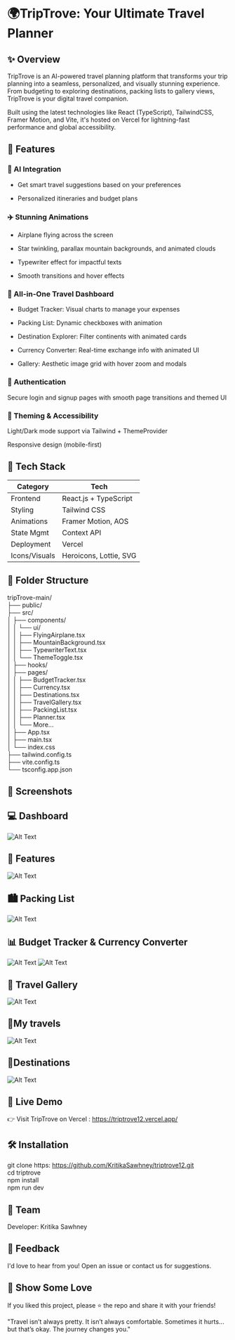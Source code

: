 # 🌍<b>TripTrove: Your Ultimate Travel Planner</b>

## ✨<b> Overview </b>

TripTrove is an AI-powered travel planning platform that transforms your trip planning into a seamless, personalized, and visually stunning experience. From budgeting to exploring destinations, packing lists to gallery views, TripTrove is your digital travel companion.

Built using the latest technologies like React (TypeScript), TailwindCSS, Framer Motion, and Vite, it's hosted on Vercel for lightning-fast performance and global accessibility.

## 🎯<b> Features </b>

### 🧠 AI Integration

- Get smart travel suggestions based on your preferences

- Personalized itineraries and budget plans

### ✈️ Stunning Animations

- Airplane flying across the screen

- Star twinkling, parallax mountain backgrounds, and animated clouds

- Typewriter effect for impactful texts

- Smooth transitions and hover effects

### 🧳 All-in-One Travel Dashboard

- Budget Tracker: Visual charts to manage your expenses

- Packing List: Dynamic checkboxes with animation

- Destination Explorer: Filter continents with animated cards

- Currency Converter: Real-time exchange info with animated UI

- Gallery: Aesthetic image grid with hover zoom and modals

### 🔐 Authentication

Secure login and signup pages with smooth page transitions and themed UI

### 🌙 Theming & Accessibility

Light/Dark mode support via Tailwind + ThemeProvider

Responsive design (mobile-first)

## 🔧 <b> Tech Stack </b>

| Category                   | Tech                                      | 
|-----------------------------|---------------------------------------------------|
| Frontend                     | React.js + TypeScript                     
| Styling                      | Tailwind CSS                      
| Animations                   | Framer Motion, AOS                                 
| State Mgmt                   | Context API                        
| Deployment                   | Vercel                          
| Icons/Visuals                | Heroicons, Lottie, SVG                                  


## 📁 <b> Folder Structure </b>

tripTrove-main/ <br>
├── public/ <br>
├── src/ <br>
│   ├── components/ <br>
│   │   └── ui/ <br>
│   │       ├── FlyingAirplane.tsx <br>
│   │       ├── MountainBackground.tsx <br>
│   │       ├── TypewriterText.tsx <br>
│   │       └── ThemeToggle.tsx <br>
│   ├── hooks/ <br>
│   ├── pages/ <br>
│   │   ├── BudgetTracker.tsx <br>
│   │   ├── Currency.tsx <br>
│   │   ├── Destinations.tsx <br>
│   │   ├── TravelGallery.tsx <br>
│   │   ├── PackingList.tsx <br>
│   │   ├── Planner.tsx <br>
│   │   └── More... <br>
│   ├── App.tsx <br>
│   ├── main.tsx <br>
│   └── index.css <br>
├── tailwind.config.ts <br>
├── vite.config.ts <br>
└── tsconfig.app.json <br>

## 📸 <b> Screenshots </b>

## 💻 Dashboard
![Alt Text](./images%20for%20readme/dashboard.png)




## 🌄 Features
![Alt Text](./images%20for%20readme/features_page.png)




## 🏙️ Packing List
![Alt Text](./images%20for%20readme/packing_list.png)



## 📊 Budget Tracker & Currency Converter
![Alt Text](./images%20for%20readme/currency_convertor.png)
![Alt Text](./images%20for%20readme/budget_tracker.png)


## 📸 Travel Gallery
![Alt Text](./images%20for%20readme/travel_gallery.png)

## 🌄My travels
![Alt Text](./images%20for%20readme/my_travels.png)


## 🌟Destinations 
![Alt Text](./images%20for%20readme/destinations.png)
## 🚀 Live Demo

👉 Visit TripTrove on Vercel : https://triptrove12.vercel.app/

## 🛠️ <b> Installation </b>

git clone https: https://github.com/KritikaSawhney/triptrove12.git <br>
cd triptrove <br>
npm install <br>
npm run dev <br>

## 🤝<b> Team </b>

Developer: Kritika Sawhney


## 💬 Feedback

I'd love to hear from you! Open an issue or contact us for suggestions.

## 📢 Show Some Love

If you liked this project, please ⭐ the repo and share it with your friends! <br>

"Travel isn’t always pretty. It isn’t always comfortable. Sometimes it hurts... but that’s okay. The journey changes you."

